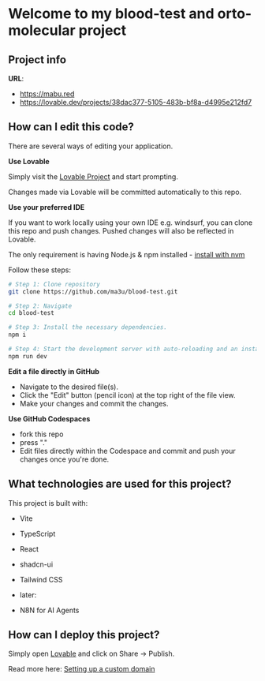 # Welcome to my blood-test and orto-molecular project

## Project info

**URL**: 
- https://mabu.red 
- https://lovable.dev/projects/38dac377-5105-483b-bf8a-d4995e212fd7

## How can I edit this code?

There are several ways of editing your application.

**Use Lovable**

Simply visit the [Lovable Project](https://lovable.dev/projects/38dac377-5105-483b-bf8a-d4995e212fd7) and start prompting.

Changes made via Lovable will be committed automatically to this repo.

**Use your preferred IDE**

If you want to work locally using your own IDE e.g. windsurf, you can clone this repo and push changes. Pushed changes will also be reflected in Lovable.

The only requirement is having Node.js & npm installed - [install with nvm](https://github.com/nvm-sh/nvm#installing-and-updating)

Follow these steps:

```sh
# Step 1: Clone repository
git clone https://github.com/ma3u/blood-test.git

# Step 2: Navigate
cd blood-test

# Step 3: Install the necessary dependencies.
npm i

# Step 4: Start the development server with auto-reloading and an instant preview.
npm run dev
```

**Edit a file directly in GitHub**

- Navigate to the desired file(s).
- Click the "Edit" button (pencil icon) at the top right of the file view.
- Make your changes and commit the changes.

**Use GitHub Codespaces**

- fork this repo
- press "."
- Edit files directly within the Codespace and commit and push your changes once you're done.

## What technologies are used for this project?

This project is built with:

- Vite
- TypeScript
- React
- shadcn-ui
- Tailwind CSS

- later:
- N8N for AI Agents

## How can I deploy this project?

Simply open [Lovable](https://lovable.dev/projects/38dac377-5105-483b-bf8a-d4995e212fd7) and click on Share -> Publish.

Read more here: [Setting up a custom domain](https://docs.lovable.dev/tips-tricks/custom-domain#step-by-step-guide)
